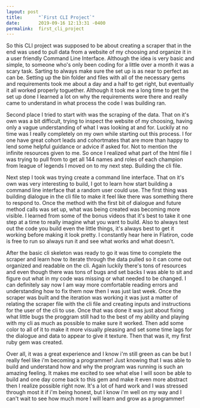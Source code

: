 ```yaml
---
layout: post
title:      "`First CLI Project`"
date:       2019-09-16 12:13:31 -0400
permalink:  first_cli_project
---
```



So this CLI project was supposed to be about creating a scraper that in the end was used to pull data from a website of my choosing and organize it in a user friendly Command Line Interface. Although the idea is very basic and simple, to someone who's only been coding for a little over a month it was a scary task.
Sarting to always make sure the set up is as near to perfect as can be. Setting up the bin folder and files with all of the necessary gems and requirements took me about a day and a half to get right, but eventually it all worked properly toguether. Although it took me a long time to get the set up done I learned a lot on why the requirements were there and really came to understand in what process the code I was building ran. 

Second place I tried to start with was the scraping of the data. That on it's own was a bit difficult, trying to inspect the website of my choosing, having only a vague understanding of what I was looking at and for. Luckily at no time was I really completely on my own while starting out this process. I for one have great cohort leads and cohortmates that are more than happy to lend some helpful guidance or advice if asked for. Not to mention the infinite resources given to me. So once I realized what part of the html file I was trying to pull from to get all 144 names and roles of each champion from league of legends I moved on to my next step. Building the cli file. 

Next step I took was trying create a command line interface. That on it's own was very interesting to build, I got to learn how start building a command line interface that a random user could use. The first thing was building dialogue in the cli file to make it feel like there was something there to respond to. Once the method with the first bit of dialogue and future method calls was set up, what was being created was becoming more visible. I learned from some of the bonus videos that it's best to take it one step at a time to really imagine what you want to build. Also to always test out the code you build even the little things, it's always best to get it working before making it look pretty. I constantly hear here in Flatiron, code is free to run so always run it and see what works and what doesn't. 

After the basic cli skeleton was ready to go it was time to complete the scraper and learn how to iterate through the data pulled so it can come out organized and readable on the cli. Again luckily there's tons of resources and even though there was tons of bugs and set backs I was able to sit and figure out what in my code was missing or what needed to be changed. I can definitely say now I am way more comfortable reading errors and understanding how to fix them now then I was just last week. Once the scraper was built and the iteration was working it was just a matter of relating the scraper file with the cli file and creating inputs and instructions for the user of the cli to use. Once that was done it was just about fixing what little bugs the proggram still had to the best of my ability and playing with my cli as much as possible to make sure it worked. Then add some color to all of it to make it more visually pleasing and set some time lags for the dialogue and data to appear to give it texture. Then that was it, my first ruby gem was created. 

Over all, it was a great experience and I know i'm still green as can be but I really feel like i'm becoming a programmer! Just knowing that I was able to build and understand how and why the program was running is such an amazing feeling. It makes me excited to see what else I will soon be able to build and one day come back to this gem and make it even more abstract then I realize possible right now. It's a lot of hard work and I was stressed through most it if i'm being honest, but I know i'm well on my way and I can't wait to see how much more I will learn and grow as a programmer!

